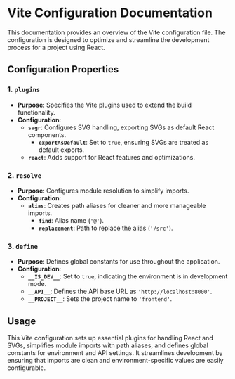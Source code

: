 # Vite Configuration Documentation

This documentation provides an overview of the Vite configuration file. The configuration is designed to optimize and streamline the development process for a project using React.

## Configuration Properties

### 1. `plugins`
- **Purpose**: Specifies the Vite plugins used to extend the build functionality.
- **Configuration**:
    - **`svgr`**: Configures SVG handling, exporting SVGs as default React components.
        - **`exportAsDefault`**: Set to `true`, ensuring SVGs are treated as default exports.
    - **`react`**: Adds support for React features and optimizations.

### 2. `resolve`
- **Purpose**: Configures module resolution to simplify imports.
- **Configuration**:
    - **`alias`**: Creates path aliases for cleaner and more manageable imports.
        - **`find`**: Alias name (`'@'`).
        - **`replacement`**: Path to replace the alias (`'/src'`).

### 3. `define`
- **Purpose**: Defines global constants for use throughout the application.
- **Configuration**:
    - **`__IS_DEV__`**: Set to `true`, indicating the environment is in development mode.
    - **`__API__`**: Defines the API base URL as `'http://localhost:8000'`.
    - **`__PROJECT__`**: Sets the project name to `'frontend'`.

## Usage

This Vite configuration sets up essential plugins for handling React and SVGs, simplifies module imports with path aliases, and defines global constants for environment and API settings. It streamlines development by ensuring that imports are clean and environment-specific values are easily configurable.
